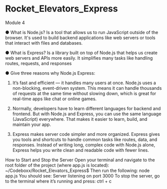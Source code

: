 # Rocket_Elevators_Express
Module 4

● What is Node.js?
Is a tool that allows us to run JavaScript outside of the browser. It's used to build backend applications like web servers or tools that interact with files and databases.


● What is Express?
Is a library built on top of Node.js that helps us create web servers and APIs more easily. It simplifies many tasks like handling routes, requests, and responses

● Give three reasons why Node.js Express:
1. It’s fast and efficient — it handles many users at once.
Node.js uses a non-blocking, event-driven system. This means it can handle thousands of requests at the same time without slowing down, which is great for real-time apps like chat or online games.

2.  Normally, developers have to learn different languages for backend and frontend.
But with Node.js and Express, you can use the same language (JavaScript) everywhere.
That makes it easier to learn, build, and maintain your app.

3. Express makes server code simpler and more organized.
Express gives you tools and shortcuts to handle common tasks like routes, data, and responses.
Instead of writing long, complex code with Node.js alone, Express helps you write clean and readable code with fewer lines.


How to Start and Stop the Server
Open your terminal and navigate to the root folder of the project (where app.js is located):
~/Codeboxx/Rocket_Elevators_Express$
Then run the following: node app.js
You should see:
Server listening on port 3000
To stop the server, go to the terminal where it’s running and press: ctrl + c